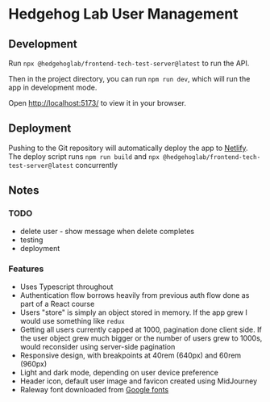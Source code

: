 # Hedgehog Lab User Management

## Development

Run `npx @hedgehoglab/frontend-tech-test-server@latest` to run the API.

Then in the project directory, you can run `npm run dev`, which will run the app in development mode.

Open [http://localhost:5173/](http://localhost:5173/) to view it in your browser.

<!-- ## Testing

Run `npm test` to launch the test runner in interactive watch mode. -->

## Deployment

Pushing to the Git repository will automatically deploy the app to [Netlify](). The deploy script runs `npm run build` and `npx @hedgehoglab/frontend-tech-test-server@latest` concurrently

## Notes

### TODO

- delete user - show message when delete completes
- testing
- deployment

### Features

- Uses Typescript throughout
- Authentication flow borrows heavily from previous auth flow done as part of a React course
- Users "store" is simply an object stored in memory. If the app grew I would use something like `redux`
- Getting all users currently capped at 1000, pagination done client side. If the user object grew much bigger or the number of users grew to 1000s, would reconsider using server-side pagination
- Responsive design, with breakpoints at 40rem (640px) and 60rem (960px)
- Light and dark mode, depending on user device preference
- Header icon, default user image and favicon created using MidJourney
- Raleway font downloaded from [Google fonts](https://fonts.google.com/specimen/Raleway)
